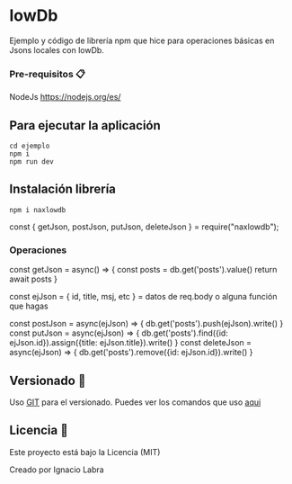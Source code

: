 # lowDb

Ejemplo y código de librería npm que hice para operaciones básicas en Jsons locales con lowDb.

### Pre-requisitos 📋
NodeJs https://nodejs.org/es/

## Para ejecutar la aplicación
```
cd ejemplo
npm i
npm run dev
```

## Instalación librería
```
npm i naxlowdb
```

const { getJson, postJson, putJson, deleteJson } = require("naxlowdb");
### Operaciones 

const getJson = async() => {
	const posts = db.get('posts').value()
	return await posts
}

const ejJson = { id, title, msj, etc } = datos de req.body o alguna función que hagas

const postJson = async(ejJson) => {
	db.get('posts').push(ejJson).write()
}
const putJson = async(ejJson) => {
	db.get('posts').find({id: ejJson.id}).assign({title: ejJson.title}).write()
}
const deleteJson = async(ejJson) => {
	db.get('posts').remove({id: ejJson.id}).write()
}

## Versionado 📌

Uso [GIT](https://git-scm.com/) para el versionado.
Puedes ver los comandos que uso [aqui](https://nacholabraweb.000webhostapp.com/docs/Tutoriales.html)

## Licencia 📄

Este proyecto está bajo la Licencia (MIT)

Creado por Ignacio Labra